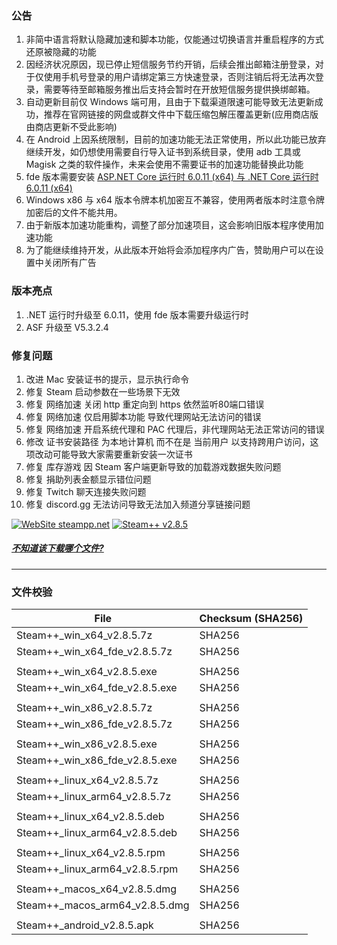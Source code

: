 ### 公告
1. 非简中语言将默认隐藏加速和脚本功能，仅能通过切换语言并重启程序的方式还原被隐藏的功能
2. 因经济状况原因，现已停止短信服务节约开销，后续会推出邮箱注册登录，对于仅使用手机号登录的用户请绑定第三方快速登录，否则注销后将无法再次登录，需要等待至邮箱服务推出后支持会暂时在开放短信服务提供换绑邮箱。
3. 自动更新目前仅 Windows 端可用，且由于下载渠道限速可能导致无法更新成功，推荐在官网链接的网盘或群文件中下载压缩包解压覆盖更新(应用商店版由商店更新不受此影响)
4. 在 Android 上因系统限制，目前的加速功能无法正常使用，所以此功能已放弃继续开发，如仍想使用需要自行导入证书到系统目录，使用 adb 工具或 Magisk 之类的软件操作，未来会使用不需要证书的加速功能替换此功能
5. fde 版本需要安装 [ASP.NET Core 运行时 6.0.11 (x64) 与 .NET Core 运行时 6.0.11 (x64)](https://dotnet.microsoft.com/zh-cn/download/dotnet/6.0)
6. Windows x86 与 x64 版本令牌本机加密互不兼容，使用两者版本时注意令牌加密后的文件不能共用。
7. 由于新版本加速功能重构，调整了部分加速项目，这会影响旧版本程序使用加速功能
8. 为了能继续维持开发，从此版本开始将会添加程序内广告，赞助用户可以在设置中关闭所有广告

### 版本亮点
1. .NET 运行时升级至 6.0.11，使用 fde 版本需要升级运行时
2. ASF 升级至 V5.3.2.4

### 修复问题
1. 改进 Mac 安装证书的提示，显示执行命令
2. 修复 Steam 启动参数在一些场景下无效
3. 修复 网络加速 关闭 http 重定向到 https 依然监听80端口错误
4. 修复 网络加速 仅启用脚本功能 导致代理网站无法访问的错误
5. 修复 网络加速 开启系统代理和 PAC 代理后，非代理网站无法正常访问的错误
6. 修改 证书安装路径 为本地计算机 而不在是 当前用户 以支持跨用户访问，这项改动可能导致大家需要重新安装一次证书
7. 修复 库存游戏 因 Steam 客户端更新导致的加载游戏数据失败问题
8. 修复 捐助列表金额显示错位问题
9. 修复 Twitch 聊天连接失败问题
10. 修复 discord.gg 无法访问导致无法加入频道分享链接问题


<!--

### 已知问题
- 除 Windows 之外的平台此软件自动更新尚不可用
- Desktop 
	- macOS
		- [尚未公证](https://support.apple.com/zh-cn/guide/mac-help/mh40616/10.15/mac/10.15)，这会影响 macOS Catalina（版本 10.15）以上版本
	- Linux
		- 窗口弹出位置不正确
		- 鼠标指针浮动样式不正确
	- Windows
		- Windows 11 
			- 在 CPU 不受支持的 Win11 上无法启动，Windows 日志中显示 ```Failed to create CoreCLR, HRESULT: 0x80004005```
			- 仅 .NET 6.0 受此影响，在内部版本 22509 中修复，见 [issue](https://github.com/dotnet/core/issues/6733)
			- **解决方案：** 可尝试使用旧版本 例如 v2.3.0
		- Windows 7
			- 先决条件
				- 需要安装 Extended Security Update
			- 在不符合先决条件的情况下运行可能导致
				- 程序无法正常运行
					- **解决方案**
						- 使用 Windows Update 更新系统补丁
				- 运行程序时提示 计算机中丢失 api-ms-win-core-winrt-l1-1-0.dll
					- **解决方案**
						- 下载 api-ms-win-core-winrt-l1-1-0.dll 文件放入程序根目录(Steam++.exe 所在文件夹)
							- [从 Github 上直接下载](https://github.com/BeyondDimension/SteamTools/raw/develop/references/runtime.win7-x64.Microsoft.NETCore.Windows.ApiSets/api-ms-win-core-winrt-l1-1-0.dll)
							- [从 Gitee 上直接下载](https://gitee.com/rmbgame/SteamTools/raw/develop/references/runtime.win7-x64.Microsoft.NETCore.Windows.ApiSets/api-ms-win-core-winrt-l1-1-0.dll)
	- Android
		- 本地加速
			- 因 Android 7(Nougat API 24) 之后的版本不在信任用户证书，所以此功能已放弃继续开发，如仍想使用需要自行导入证书到系统目录，使用 adb 工具或 Magisk 之类的软件操作，未来会使用不需要证书的加速功能替换此功能

-->


[![WebSite steampp.net](https://img.shields.io/badge/WebSite-steampp.net-brightgreen.svg?style=flat-square&color=61dafb)](https://steampp.net)
[![Steam++ v2.8.5](https://img.shields.io/badge/Steam++-v2.8.5-brightgreen.svg?style=flat-square&color=512bd4)]()
  
  
##### [不知道该下载哪个文件?](./download-guide.md)
---

### 文件校验
|  File  | Checksum (SHA256)  |
|  ----  |  ----  |
| Steam++_win_x64_v2.8.5.7z  | SHA256 |
| Steam++_win_x64_fde_v2.8.5.7z  | SHA256 |
| | |
| Steam++_win_x64_v2.8.5.exe  | SHA256 |
| Steam++_win_x64_fde_v2.8.5.exe  | SHA256 |
| | |
| Steam++_win_x86_v2.8.5.7z  | SHA256 |
| Steam++_win_x86_fde_v2.8.5.7z  | SHA256 |
| | |
| Steam++_win_x86_v2.8.5.exe  | SHA256 |
| Steam++_win_x86_fde_v2.8.5.exe  | SHA256 |
| | |
| Steam++_linux_x64_v2.8.5.7z  | SHA256 |
| Steam++_linux_arm64_v2.8.5.7z  | SHA256 |
| | |
| Steam++_linux_x64_v2.8.5.deb  | SHA256 |
| Steam++_linux_arm64_v2.8.5.deb  | SHA256 |
| | |
| Steam++_linux_x64_v2.8.5.rpm  | SHA256 |
| Steam++_linux_arm64_v2.8.5.rpm  | SHA256 |
| | |
| Steam++_macos_x64_v2.8.5.dmg  | SHA256 |
| Steam++_macos_arm64_v2.8.5.dmg  | SHA256 |
| | |
| Steam++_android_v2.8.5.apk  | SHA256 |
